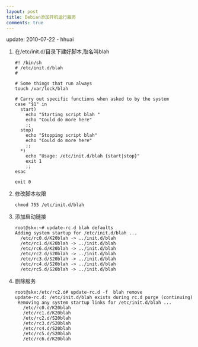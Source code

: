 ```yaml
---
layout: post
title: Debian添加开机运行服务
comments: true
---
```


<p class="meta">update: 2010-07-22 - hhuai</p>

1. 在/etc/init.d/目录下建好脚本,取名叫blah

       #! /bin/sh
       # /etc/init.d/blah
       #
       
       # Some things that run always
       touch /var/lock/blah
       
       # Carry out specific functions when asked to by the system
       case "$1" in
         start)
           echo "Starting script blah "
           echo "Could do more here"
           ;;
         stop)
           echo "Stopping script blah"
           echo "Could do more here"
           ;;
         *)
           echo "Usage: /etc/init.d/blah {start|stop}"
           exit 1
           ;;
       esac
       
       exit 0

2. 修改脚本权限
       
       chmod 755 /etc/init.d/blah

3. 添加启动链接
   
       root@skx:~# update-rc.d blah defaults
       Adding system startup for /etc/init.d/blah ...
         /etc/rc0.d/K20blah -> ../init.d/blah
         /etc/rc1.d/K20blah -> ../init.d/blah
         /etc/rc6.d/K20blah -> ../init.d/blah
         /etc/rc2.d/S20blah -> ../init.d/blah
         /etc/rc3.d/S20blah -> ../init.d/blah
         /etc/rc4.d/S20blah -> ../init.d/blah
         /etc/rc5.d/S20blah -> ../init.d/blah


4. 删除服务

       root@skx:/etc/rc2.d# update-rc.d -f  blah remove
       update-rc.d: /etc/init.d/blah exists during rc.d purge (continuing)
        Removing any system startup links for /etc/init.d/blah ...
          /etc/rc0.d/K20blah
          /etc/rc1.d/K20blah
          /etc/rc2.d/S20blah
          /etc/rc3.d/S20blah
          /etc/rc4.d/S20blah
          /etc/rc5.d/S20blah
          /etc/rc6.d/K20blah
